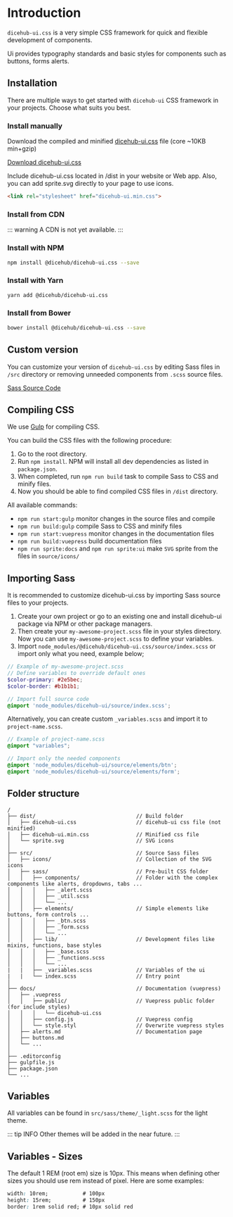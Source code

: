 # Introduction

`dicehub-ui.css` is a very simple CSS framework for quick and flexible development of components.

Ui provides typography standards and basic styles for components such as buttons, forms alerts.


## Installation

There are multiple ways to get started with `dicehub-ui` CSS framework in your projects. Choose what suits you best.


### Install manually

Download the compiled and minified [dicehub-ui.css](https://www.npmjs.com/package/dicehub-ui) file (core ~10KB min+gzip)

<a href="#" class="btn is-primary">Download dicehub-ui.css</a>

Include dicehub-ui.css located in /dist in your website or Web app. Also, you can add sprite.svg directly to your page to use icons.

```html
<link rel="stylesheet" href="dicehub-ui.min.css">
```


### Install from CDN


::: warning
A CDN is not yet available.
:::


### Install with NPM

```bash
npm install @dicehub/dicehub-ui.css --save
```


### Install with Yarn

```bash
yarn add @dicehub/dicehub-ui.css
```


### Install from Bower

```bash
bower install @dicehub/dicehub-ui.css --save
```


## Custom version

You can customize your version of `dicehub-ui.css` by editing Sass files in `/src` directory or removing unneeded components from `.scss` source files.

<a href="#" class="btn is-primary">Sass Source Code</a>


## Compiling CSS

We use [Gulp](https://gulpjs.com/) for compiling CSS.

You can build the CSS files with the following procedure:

1. Go to the root directory.
2. Run `npm install`. NPM will install all dev dependencies as listed in `package.json`.
3. When completed, run `npm run build` task to compile Sass to CSS and minify files.
4. Now you should be able to find compiled CSS files in `/dist` directory.

All available commands:

- `npm run start:gulp` monitor changes in the source files and compile
- `npm run build:gulp` compile Sass to CSS and minify files
- `npm run start:vuepress` monitor changes in the documentation files
- `npm run build:vuepress` build documentation files
- `npm run sprite:docs` and `npm run sprite:ui` make `SVG` sprite from the files in `source/icons/`


## Importing Sass

It is recommended to customize dicehub-ui.css by importing Sass source files to your projects.

1. Create your own project or go to an existing one and install dicehub-ui package via NPM or other package managers.
2. Then create your `my-awesome-project.scss` file in your styles directory. Now you can use `my-awesome-project.scss` to define your variables.
3. Import `node_modules/@dicehub/dicehub-ui.css/source/index.scss` or import only what you need, example below;

```scss
// Example of my-awesome-project.scss
// Define variables to override default ones
$color-primary: #2e5bec;
$color-border: #b1b1b1;

// Import full source code
@import 'node_modules/dicehub-ui/source/index.scss';
```

Alternatively, you can create custom `_variables.scss` and import it to `project-name.scss`.

```scss
// Example of project-name.scss
@import "variables";

// Import only the needed components
@import 'node_modules/dicehub-ui/source/elements/btn';
@import 'node_modules/dicehub-ui/source/elements/form';
```


## Folder structure

```
/
├── dist/                                // Build folder
│   ├── dicehub-ui.css                   // dicehub-ui css file (not minified)
│   ├── dicehub-ui.min.css               // Minified css file
│   └── sprite.svg                       // SVG icons
│
├── src/                                 // Source Sass files
│   ├── icons/                           // Collection of the SVG icons
│   ├── sass/                            // Pre-built CSS folder
│   │   ├── components/                  // Folder with the complex components like alerts, dropdowns, tabs ...
│   │   │   ├── _alert.scss
│   │   │   ├── _util.scss
│   │   │   └── ...
│   │   ├── elements/                    // Simple elements like buttons, form controls ...
│   │   │   ├── _btn.scss
│   │   │   ├── _form.scss
│   │   │   └── ...
│   │   ├── lib/                         // Development files like mixins, functions, base styles
│   │   │   ├── _base.scss
│   │   │   ├── _functions.scss
│   │   │   └── ...
|   |   ├── _variables.scss              // Variables of the ui
|   |   └── index.scss                   // Entry point
│
├── docs/                                // Documentation (vuepress)
│   ├── .vuepress
│   │   ├── public/                      // Vuepress public folder (for include styles)
│   │   │   └── dicehub-ui.css
│   │   ├── config.js                    // Vuepress config
│   │   └── style.styl                   // Overwrite vuepress styles
│   ├── alerts.md                        // Documentation page
│   ├── buttons.md
│   └── ...
│
├── .editorconfig
├── gulpfile.js
├── package.json
└── ...
```


## Variables

All variables can be found in `src/sass/theme/_light.scss` for the light theme.

::: tip INFO
Other themes will be added in the near future.
:::

## Variables - Sizes

The default 1 REM (root em) size is 10px. This means when defining other sizes you should use rem instead of pixel. Here are some examples:

```css
width: 10rem;           # 100px
height: 15rem;          # 150px
border: 1rem solid red; # 10px solid red
```
